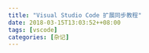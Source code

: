 ```yaml
---
title: "Visual Studio Code 扩展同步教程"
date: 2018-03-15T13:03:52++08:00  
tags: [vscode]  
categories: [杂记]  
---
```


# 